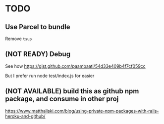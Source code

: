 # TODO

## Use Parcel to bundle

Remove `tsup`

## (NOT READY) Debug

See how https://gist.github.com/paambaati/54d33e409b4f7cf059cc

But I prefer run node test/index.js for easier

## (NOT AVAILABLE) build this as github npm package, and consume in other proj

https://www.matthaliski.com/blog/using-private-npm-packages-with-rails-heroku-and-github/

